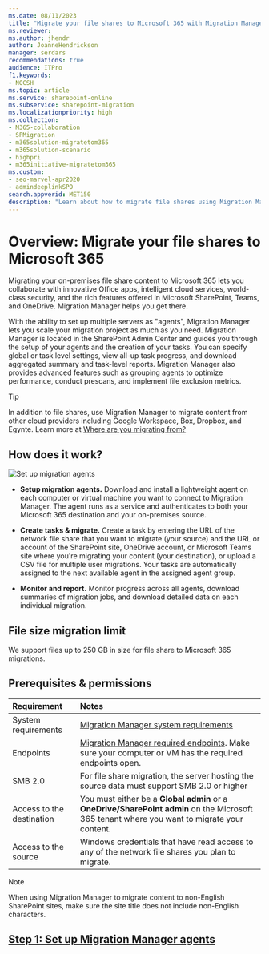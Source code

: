 ```yaml
---
ms.date: 08/11/2023
title: "Migrate your file shares to Microsoft 365 with Migration Manager"
ms.reviewer: 
ms.author: jhendr
author: JoanneHendrickson
manager: serdars
recommendations: true
audience: ITPro
f1.keywords:
- NOCSH
ms.topic: article
ms.service: sharepoint-online
ms.subservice: sharepoint-migration
ms.localizationpriority: high
ms.collection: 
- M365-collaboration
- SPMigration
- m365solution-migratetom365
- m365solution-scenario
- highpri
- m365initiative-migratetom365
ms.custom:
- seo-marvel-apr2020
- admindeeplinkSPO
search.appverid: MET150
description: "Learn about how to migrate file shares using Migration Manager in the modern SharePoint Admin Center"
---
```


# Overview: Migrate your file shares to Microsoft 365

Migrating your on-premises file share content to Microsoft 365 lets you collaborate with innovative Office apps, intelligent cloud services, world-class security, and the rich features offered in Microsoft SharePoint, Teams, and OneDrive. Migration Manager helps you get there.

With the ability to set up multiple servers as "agents", Migration Manager lets you scale your migration project as much as you need. Migration Manager is located in the SharePoint Admin Center and guides you through the setup of your agents and the creation of your tasks. You can specify global or task level settings, view all-up task progress, and download aggregated summary and task-level reports. Migration Manager also provides advanced features such as grouping agents to optimize performance, conduct prescans, and implement file exclusion metrics.

>[!Tip]
>In addition to file shares, use Migration Manager to migrate content from other cloud providers including Google Workspace, Box, Dropbox, and Egynte. Learn more at [Where are you migrating from?](/sharepointmigration/migrate-to-sharepoint-online#where-are-you-migrating-from)

## How does it work?


![Set up migration agents](media/mm-flow-3box.png)

- **Setup migration agents.** Download and install a lightweight agent on each computer or virtual machine you want to connect to Migration Manager. The agent runs as a service and authenticates to both your Microsoft 365 destination and your on-premises source.

- **Create tasks & migrate.** Create a task by entering the URL of the network file share that you want to migrate (your source) and the URL or account of the SharePoint site, OneDrive account, or Microsoft Teams site where you're migrating your content (your destination), or upload a CSV file for multiple user migrations. Your tasks are automatically assigned to the next available agent in the assigned agent group.

- **Monitor and report.** Monitor progress across all agents, download summaries of migration jobs, and download detailed data on each individual migration.

## File size migration limit

We support files up to 250 GB in size for file share to Microsoft 365 migrations.


## Prerequisites & permissions

|Requirement|Notes|
|:-----|:-----|
|System requirements| [Migration Manager system requirements](mm-prerequisites.md#prerequisites)|
|Endpoints| [Migration Manager required endpoints](mm-prerequisites.md#required-endpoints). Make sure your computer or VM has the required endpoints open.|
|SMB 2.0|For file share migration, the server hosting the source data must support SMB 2.0 or higher|
|Access to the destination|You must either be a **Global admin** or a **OneDrive/SharePoint admin** on the Microsoft 365 tenant where you want to migrate your content. |
|Access to the source|Windows credentials that have read access to any of the network file shares you plan to migrate. |

>[!Note]
>When using Migration Manager to migrate content to non-English SharePoint sites, make sure the site title does not include non-English characters.


## [Step 1: Set up Migration Manager agents](mm-setup-clients.md)
